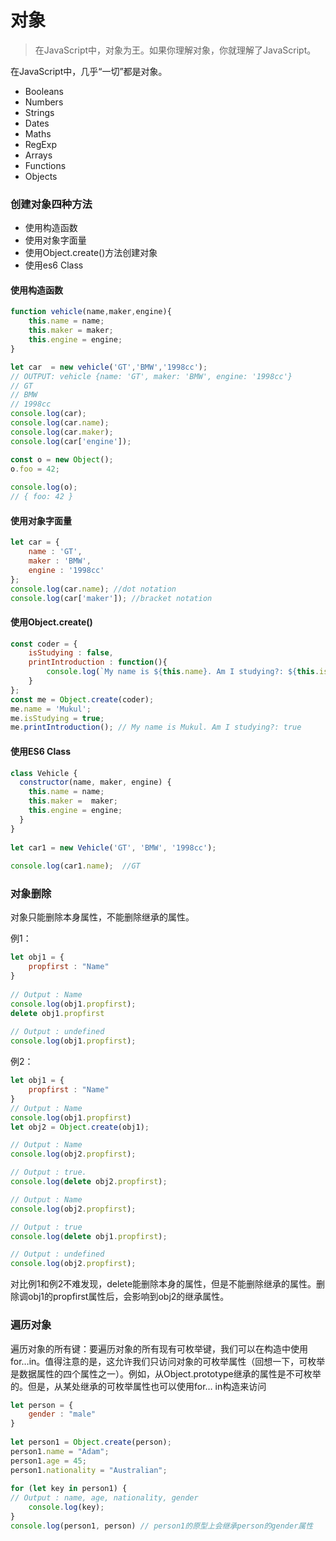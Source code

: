 # 对象

> 在JavaScript中，对象为王。如果你理解对象，你就理解了JavaScript。

在JavaScript中，几乎“一切”都是对象。
- Booleans
- Numbers
- Strings
- Dates 
- Maths
- RegExp
- Arrays
- Functions
- Objects  

### 创建对象四种方法
- 使用构造函数
- 使用对象字面量
- 使用Object.create()方法创建对象
- 使用es6 Class

#### 使用构造函数
```javascript
function vehicle(name,maker,engine){
    this.name = name;
    this.maker = maker;
    this.engine = engine;
}

let car  = new vehicle('GT','BMW','1998cc');
// OUTPUT: vehicle {name: 'GT', maker: 'BMW', engine: '1998cc'}
// GT
// BMW
// 1998cc
console.log(car); 
console.log(car.name);
console.log(car.maker);
console.log(car['engine']);
```

```javascript
const o = new Object(); 
o.foo = 42; 
  
console.log(o); 
// { foo: 42 } 
```

#### 使用对象字面量
```javascript
let car = {
    name : 'GT',
    maker : 'BMW',
    engine : '1998cc'
};
console.log(car.name); //dot notation
console.log(car['maker']); //bracket notation
```

#### 使用Object.create() 
```javascript
const coder = {
    isStudying : false,
    printIntroduction : function(){
        console.log(`My name is ${this.name}. Am I studying?: ${this.isStudying}`);
    }
};
const me = Object.create(coder);
me.name = 'Mukul';
me.isStudying = true;
me.printIntroduction(); // My name is Mukul. Am I studying?: true
```

#### 使用ES6 Class

```javascript
class Vehicle {
  constructor(name, maker, engine) {
    this.name = name;
    this.maker =  maker;
    this.engine = engine;
  }
}
 
let car1 = new Vehicle('GT', 'BMW', '1998cc');
 
console.log(car1.name);  //GT
```

### 对象删除
对象只能删除本身属性，不能删除继承的属性。

例1：
```javascript
let obj1 = { 
    propfirst : "Name"
}  
  
// Output : Name 
console.log(obj1.propfirst);  
delete obj1.propfirst 
  
// Output : undefined 
console.log(obj1.propfirst);
```

例2：
```javascript
let obj1 = { 
    propfirst : "Name"
}  
// Output : Name 
console.log(obj1.propfirst)  
let obj2 = Object.create(obj1); 

// Output : Name 
console.log(obj2.propfirst); 

// Output : true. 
console.log(delete obj2.propfirst);  

// Output : Name     
console.log(obj2.propfirst);  

// Output : true     
console.log(delete obj1.propfirst);  

// Output : undefined   
console.log(obj2.propfirst);  
```
对比例1和例2不难发现，delete能删除本身的属性，但是不能删除继承的属性。删除调obj1的propfirst属性后，会影响到obj2的继承属性。

### 遍历对象
遍历对象的所有键：要遍历对象的所有现有可枚举键，我们可以在构造中使用for…in。值得注意的是，这允许我们只访问对象的可枚举属性（回想一下，可枚举是数据属性的四个属性之一）。例如，从Object.prototype继承的属性是不可枚举的。但是，从某处继承的可枚举属性也可以使用for… in构造来访问
```javascript
let person = { 
    gender : "male"
} 
  
let person1 = Object.create(person); 
person1.name = "Adam"; 
person1.age = 45; 
person1.nationality = "Australian"; 
  
for (let key in person1) { 
// Output : name, age, nationality, gender
    console.log(key);  
}    
console.log(person1, person) // person1的原型上会继承person的gender属性
```
